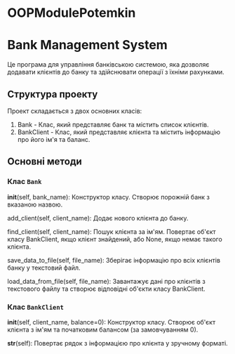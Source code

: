 # OOPModulePotemkin

Bank Management System
============================
Це програма для управління банківською системою, яка дозволяє додавати клієнтів до банку та здійснювати операції з їхніми рахунками.

Структура проекту
--------------------
Проект складається з двох основних класів:

1. Bank - Клас, який представляє банк та містить список клієнтів.
2. BankClient - Клас, який представляє клієнта та містить інформацію про його ім'я та баланс.

Основні методи
--------------------
### Клас `Bank`

__init__(self, bank_name): Конструктор класу. Створює порожній банк з вказаною назвою.

add_client(self, client_name): Додає нового клієнта до банку.

find_client(self, client_name): Пошук клієнта за ім'ям. Повертає об'єкт класу BankClient, якщо клієнт знайдений, або None, якщо немає такого клієнта.

save_data_to_file(self, file_name): Зберігає інформацію про всіх клієнтів банку у текстовий файл.

load_data_from_file(self, file_name): Завантажує дані про клієнтів з текстового файлу та створює відповідні об'єкти класу BankClient.

### Клас `BankClient`

__init__(self, client_name, balance=0): Конструктор класу. Створює об'єкт клієнта з ім'ям та початковим балансом (за замовчуванням 0).

__str__(self): Повертає рядок з інформацією про клієнта у зручному форматі.
